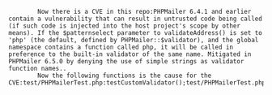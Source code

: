 
            Now there is a CVE in this repo:PHPMailer 6.4.1 and earlier contain a vulnerability that can result in untrusted code being called (if such code is injected into the host project's scope by other means). If the $patternselect parameter to validateAddress() is set to 'php' (the default, defined by PHPMailer::$validator), and the global namespace contains a function called php, it will be called in preference to the built-in validator of the same name. Mitigated in PHPMailer 6.5.0 by denying the use of simple strings as validator function names..
            Now the following functions is the cause for the CVE:test/PHPMailerTest.php:testCustomValidator();test/PHPMailerTest.php:testCustomValidator();src/PHPMailer.php:validateAddress();src/PHPMailer.php:validateAddress();
            
